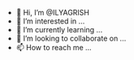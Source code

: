 - 👋 Hi, I’m @ILYAGRISH
- 👀 I’m interested in ...
- 🌱 I’m currently learning ...
- 💞️ I’m looking to collaborate on ...
- 📫 How to reach me ...

<!---
ILYAGRISH/ILYAGRISH is a ✨ special ✨ repository because its `README.md` (this file) appears on your GitHub profile.
You can click the Preview link to take a look at your changes.
--->
